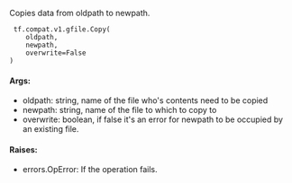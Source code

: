 Copies data from oldpath to newpath.

```
 tf.compat.v1.gfile.Copy(
    oldpath,
    newpath,
    overwrite=False
)
```
#### Args:
- oldpath: string, name of the file who's contents need to be copied
- newpath: string, name of the file to which to copy to
- overwrite: boolean, if false it's an error for newpath to be occupied by an existing file.
#### Raises:
- errors.OpError: If the operation fails.
